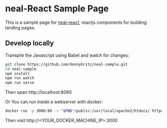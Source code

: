 # neal-React Sample Page

This is a sample page for [neal-react](http://www.github.com/dennybritz/neal-react), reactjs components for building landing pages.


## Develop locally

Transpile the Javascript using Babel and watch for changes:

```bash
git clone https://github.com/dennybritz/neal-sample.git
cd neal-sample
npm install
npm run watch
npm run serve
```

Then open http://localhost:8080


Or You can run inside a webserver with docker:

```bash
docker run -p 3000:80 -v "$PWD"/public:/usr/local/apache2/htdocs/ httpd:2.4
```

Then visit http://<YOUR_DOCKER_MACHINE_IP>:3000
